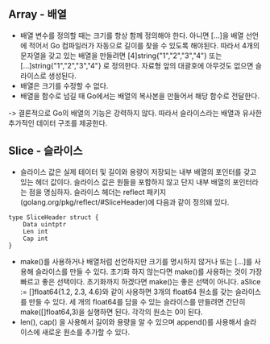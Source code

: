 ## Array - 배열

- 배열 변수를 정의할 때는 크기를 항상 함께 정의해야 한다. 아니면 [...]을 배열 선언에 적어서 Go 컴파일러가 자동으로 길이를 찾을 수 있도록 해야된다. 따라서 4개의 문자열을 갖고 있는 배열을 만들려면 [4]string{"1","2","3","4"} 또는 [...]string{"1","2","3","4"} 로 정의한다. 자료형 앞의 대괄호에 아무것도 없으면 슬라이스로 생성된다.
- 배열은 크기를 수정할 수 없다.
- 배열을 함수로 넘길 때 Go에서는 배열의 복사본을 만들어서 해당 함수로 전달한다.

-> 결론적으로 Go의 배열의 기능은 강력하지 않다. 따라서 슬라이스라는 배열과 유사한 추가적인 데이터 구조를 제공한다.

## Slice - 슬라이스
- 슬라이스 값은 실제 테이터 및 길이와 용량이 저장되는 내부 배열의 포인터를 갖고 있는 헤더 값이다. 슬라이스 값은 원들을 포함하지 않고 단지 내부 배열의 포인터라는 점을 명심하자. 슬라이스 헤더는 reflect 패키지(golang.org/pkg/reflect/#SliceHeader)에 다음과 같이 정의돼 있다.

```
type SliceHeader struct {
    Data uintptr
    Len int
    Cap int
}
```
- make()를 사용하거나 배열처럼 선언하지만 크기를 명시하지 않거나 또는 [...]를 사용해 슬라이스를 만들 수 있다. 초기화 하지 않는다면 make()를 사용하는 것이 가장 빠르고 좋은 선택이다. 초기화까지 하겠다면 make()는 좋은 선택이 아니다. aSlice := []float64{1.2, 2.3, 4.6}와 같이 사용하면 3개의 float64 원소를 갖는 슬라이스를 만들 수 있다. 세 개의 float64를 담을 수 있는 슬라이스를 만들려면 간단히 make([]float64,3)을 실행하면 된다. 각각의 원소는 0이 된다.
- len(), cap() 을 사용해서 길이와 용량을 알 수 있으며 append()를 사용해서 슬라이스에 새로운 원소를 추가할 수 있다.